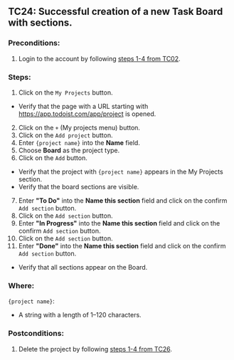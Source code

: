 ## TC24: Successful creation of a new Task Board with sections.
### Preconditions:
1. Login to the account by following [steps 1-4 from TC02](TC02.md).
### Steps:
1. Click on the `My Projects` button.
* Verify that the page with a URL starting with https://app.todoist.com/app/project is opened.
2. Click on the `+` (My projects menu) button.
3. Click on the `Add project` button.
4. Enter `{project name}` into the **Name** field.
5. Сhoose **Board** as the project type.
6. Click on the `Add` button.
* Verify that the project with `{project name}` appears in the My Projects section.
*  Verify that the board sections are visible.
7. Enter **"To Do"** into the **Name this section** field and click on the confirm `Add section` button.
8. Click on the `Add section` button.
9. Enter **"In Progress"** into the **Name this section** field and click on the confirm `Add section` button.
10. Click on the `Add section` button.
11. Enter **"Done"** into the **Name this section** field and click on the confirm `Add section` button.
* Verify that all sections appear on the Board.
### Where:
`{project name}`:
* A string with a length of 1–120 characters.
### Postconditions:
1. Delete the project by following [steps 1-4 from TC26](TC26.md).